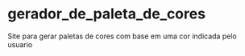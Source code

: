 # gerador_de_paleta_de_cores
Site para gerar paletas de cores com base em uma cor indicada pelo usuario
